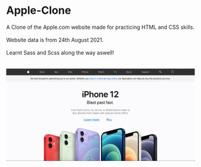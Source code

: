 # Apple-Clone
A Clone of the Apple.com website made for practicing HTML and CSS skills.<br />
<br />
Website data is from 24th August 2021.
<br /><br />
Learnt Sass and Scss along the way aswell!<br /><br /><br />
![Screenshot](Screenshot.png)
